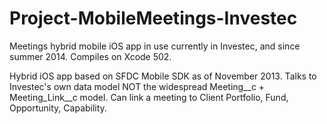 # Project-MobileMeetings-Investec
Meetings hybrid mobile iOS app in use currently in Investec, and since summer 2014. Compiles on Xcode 502.

Hybrid iOS app based on SFDC Mobile SDK as of November 2013. Talks to Investec's own data model NOT 
the widespread Meeting__c + Meeting_Link__c model. Can link a meeting to Client Portfolio, Fund, Opportunity,
Capability.
